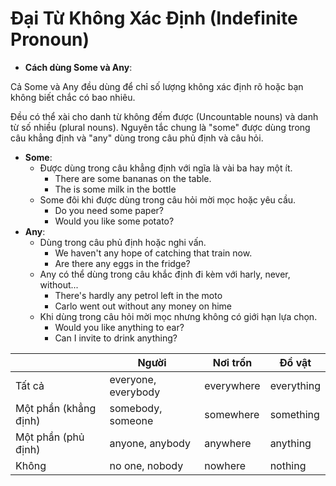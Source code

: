 # Đại Từ Không Xác Định (Indefinite Pronoun)

  - **Cách dùng Some và Any**: 
  
  Cả Some và Any đều dùng để chỉ số lượng không xác định rõ hoặc bạn không biết chắc có bao nhiêu. 
  
  Đều có thể xài cho danh từ không đếm được (Uncountable nouns) và danh từ số nhiều (plural nouns). Nguyên tắc chung là "some" được dùng trong câu khẳng định và "any" dùng trong câu phủ định và câu hỏi.

  - **Some**:
    - Được dùng trong câu khẳng định với ngĩa là vài ba hay một ít.
      - There are some bananas on the table.
      - The is some milk in the bottle
    - Some đôi khi được dùng trong câu hỏi mời mọc hoặc yêu cầu.
      - Do you need some paper?
      - Would you like some potato?
  - **Any**:
    - Dùng trong câu phủ định hoặc nghi vấn.
      - We haven't any hope of catching that train now.
      - Are there any eggs in the fridge?
    - Any có thể dùng trong câu khắc định đi kèm với harly, never, without...
      - There's hardly any petrol left in the moto
      - Carlo went out without any money on hime
    - Khi dùng trong câu hỏi mời mọc nhưng không có giới hạn lựa chọn.
      - Would you like anything to ear?
      - Can I invite to drink anything?

|                       | Người               | Nơi trốn   | Đồ vật     |
| --------------------- | ------------------- | ---------- | ---------- |
| Tất cả                | everyone, everybody | everywhere | everything |
| Một phần (khẳng định) | somebody, someone   | somewhere  | something  |
| Một phần (phủ định)   | anyone, anybody     | anywhere   | anything   |
| Không                 | no one, nobody      | nowhere    | nothing    |